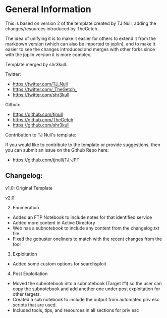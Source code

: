# General Information

This is based on version 2 of the template created by TJ Null, adding the changes/resources introduced by TheGetch.

The idea of unifying it is to make it easier for others to extend it from the markdown version (which can also be imported to joplin), and to make it easier to see the changes introduced and merges with other forks since with the joplin version it is more complex.

Template merged by shr3kull.

Twitter: 
- <https://twitter.com/TJ_Null>
- <https://twitter.com/_TheGetch_>
- <https://twitter.com/shr3kull>

Github:
- <https://github.com/tjnull>
- <https://github.com/TheGetch>
- <https://github.com/shr3kull>

Contribution to TJ Null's template: 

If you would like to contribute to the template or provide suggestions, then you can submit an issue on the Github Repo here:
- <https://github.com/tjnull/TJ-JPT>

## Changelog:

v1.0: Original Template

v2.0

2. Enumeration 
- Added an FTP Notebook to include notes for that identified service
- Added more content in Active Directory
- Web has a subnotebook to include any content from the changelog.txt file
- Fixed the gobuster oneliners to match with the recent changes from the tool

3. Exploitation
- Added some custom options for searchsploit

4. Post Exploitation
- Moved the subnotebook into a subnotebook (Target #1) so the user can copy the subnotebook and add another one under post exploitation for other targets. 
- Created a sub notebook to include the output from automated priv esc scripts that are used.
- Included tools, tips, and resources in all sections for priv esc